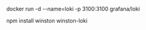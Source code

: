 <!-- Loki -->
docker run -d --name=loki -p 3100:3100 grafana/loki

<!-- winston -->
npm install winston winston-loki

